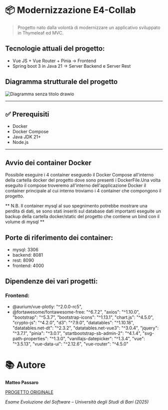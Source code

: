 # 📦 Modernizzazione E4-Collab
> Progetto nato dalla volontà di modernizzare un applicativo sviluppato in Thymeleaf ed MVC.

## Tecnologie attuali del progetto:
- Vue JS + Vue Router + Pinia -> Frontend
- Spring boot 3 in Java 21 -> Server Backend e Server Rest

## Diagramma strutturale del progetto
![Diagramma senza titolo drawio](https://github.com/user-attachments/assets/9b7ae4a3-edaf-4f84-9c62-c2282f0e1aa7)

---

## ✅ Prerequisiti

- Docker
- Docker Compose
- Java JDK 21+
- Node.js

---

## Avvio dei container Docker
Possibile eseguire i 4 container eseguedo il Docker Compose all'interno della cartella docker del progetto dove sono presenti i DockerFile.Una volta eseguito il compose troveremo all'interno dell'applicazione Docker il container principale al cui interno troviamo i 4 container che compongono il progetto.

** N.B. Il container mysql al suo spegnimento potrebbe mostrare una perdita di dati, se sono stati inseriti sul database dati importanti eseguite un backup della cartella docker/static del progetto che contiene un bind con il volume di mysql **

## Porte di riferimento dei container:
- mysql: 3306
- backend: 8081
- rest: 8090
- frontend: 4000


## Dipendenze dei vari progetti:
### Frontend:
- @aurium/vue-plotly: "^2.0.0-rc5",
- @fortawesome/fontawesome-free: "^6.7.2",
    "axios": "^1.10.0",
    "bootstrap": "^5.3.7",
    "bootstrap-icons": "^1.13.1",
    "chart.js": "^4.5.0",
    "crypto-js": "^4.2.0",
    "d3": "^7.9.0",
    "datatables": "^1.10.18",
    "datatables.net-dt": "^2.3.2",
    "datatables.net-vue3": "^3.0.4",
    "jquery": "^3.7.1",
    "pinia": "^3.0.1",
    "startbootstrap-sb-admin-2": "^4.1.4",
    "svg-path-properties": "^1.3.0",
    "vanillajs-datepicker": "^1.3.4",
    "vue": "^3.5.13",
    "vue-data-ui": "^2.12.6",
    "vue-router": "^4.5.0"



# 📚 Autore

**Matteo Passaro**

[PROGETTO ORIGINALE](https://github.com/collab-uniba/E4-Collab)

*Esame Evoluzione del Software – Università degli Studi di Bari (2025)*

